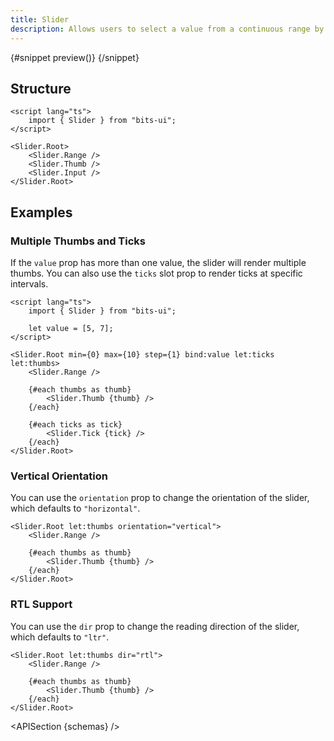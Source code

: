 ```yaml
---
title: Slider
description: Allows users to select a value from a continuous range by sliding a handle.
---
```


<script>
	import { APISection, ComponentPreviewV2, SliderDemo } from '$lib/components/index.js'
	export let schemas;
</script>

<ComponentPreviewV2 name="slider-demo" comp="Slider">

{#snippet preview()}
<SliderDemo />
{/snippet}

</ComponentPreviewV2>

## Structure

```svelte
<script lang="ts">
	import { Slider } from "bits-ui";
</script>

<Slider.Root>
	<Slider.Range />
	<Slider.Thumb />
	<Slider.Input />
</Slider.Root>
```

## Examples

### Multiple Thumbs and Ticks

If the `value` prop has more than one value, the slider will render multiple thumbs. You can also use the `ticks` slot prop to render ticks at specific intervals.

```svelte
<script lang="ts">
	import { Slider } from "bits-ui";

	let value = [5, 7];
</script>

<Slider.Root min={0} max={10} step={1} bind:value let:ticks let:thumbs>
	<Slider.Range />

	{#each thumbs as thumb}
		<Slider.Thumb {thumb} />
	{/each}

	{#each ticks as tick}
		<Slider.Tick {tick} />
	{/each}
</Slider.Root>
```

### Vertical Orientation

You can use the `orientation` prop to change the orientation of the slider, which defaults to `"horizontal"`.

```svelte
<Slider.Root let:thumbs orientation="vertical">
	<Slider.Range />

	{#each thumbs as thumb}
		<Slider.Thumb {thumb} />
	{/each}
</Slider.Root>
```

### RTL Support

You can use the `dir` prop to change the reading direction of the slider, which defaults to `"ltr"`.

```svelte
<Slider.Root let:thumbs dir="rtl">
	<Slider.Range />

	{#each thumbs as thumb}
		<Slider.Thumb {thumb} />
	{/each}
</Slider.Root>
```

<APISection {schemas} />
